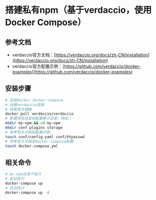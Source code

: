 # 搭建私有npm（基于verdaccio，使用Docker Compose）

## 参考文档
- verdaccio官方文档：[https://verdaccio.org/docs/zh-CN/installation](https://verdaccio.org/docs/zh-CN/installation)
- verdaccio官方配置示例：[https://github.com/verdaccio/docker-examples](https://github.com/verdaccio/docker-examples)

## 安装步骤
``` bash
# 安装docker docker-compose
# 创建verdaccio容器
# 获取官方镜像
docker pull verdaccio/verdaccio
# 新建项目目录和配置等子目录，例如：
mkdir my-npm && cd my-npm
mkdir conf plugins storage
# 参考官方文档和配置示例
touch conf/config.yaml conf/htpasswd
# 参考官方文档写docker-compose配置
touch docker-compose.yml
```

## 相关命令
``` bash
# my-npm目录下执行
# 前台执行
docker-compose up
# 后台执行
docker-compose up -d
```